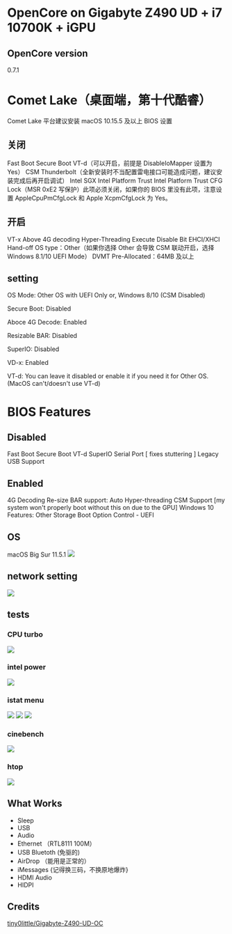 # OpenCore on Gigabyte Z490 UD + i7 10700K + iGPU


## OpenCore version

0.7.1

# Comet Lake（桌面端，第十代酷睿）

Comet Lake 平台建议安装 macOS 10.15.5 及以上
BIOS 设置


## 关闭

Fast Boot
Secure Boot
VT-d（可以开启，前提是 DisableIoMapper 设置为 Yes）
CSM
Thunderbolt（全新安装时不当配置雷电接口可能造成问题，建议安装完成后再开启调试）
Intel SGX Intel Platform Trust
Intel Platform Trust
CFG Lock（MSR 0xE2 写保护）此项必须关闭，如果你的 BIOS 里没有此项，注意设置 AppleCpuPmCfgLock 和 Apple XcpmCfgLock 为 Yes。


## 开启


VT-x
Above 4G decoding
Hyper-Threading
Execute Disable Bit
EHCI/XHCI Hand-off
OS type：Other（如果你选择 Other 会导致 CSM 联动开启，选择 Windows 8.1/10 UEFI Mode）
DVMT Pre-Allocated：64MB 及以上

## setting 
OS Mode: Other OS with UEFI Only or, Windows 8/10 (CSM Disabled)

Secure Boot: Disabled

Aboce 4G Decode: Enabled

Resizable BAR: Disabled

SuperIO: Disabled

VD-x: Enabled

VT-d: You can leave it disabled or enable it if you need it for Other OS. (MacOS can't/doesn't use VT-d)


# BIOS Features
## Disabled

Fast Boot
Secure Boot
VT-d
SuperIO
Serial Port [ fixes stuttering ]
Legacy USB Support

## Enabled

4G Decoding
Re-size BAR support: Auto
Hyper-threading
CSM Support [my system won't properly boot without this on due to the GPU]
Windows 10 Features: Other
Storage Boot Option Control - UEFI

## OS

macOS Big Sur 11.5.1
<img src=https://github.com/hunn1/z490ud-10700k/blob/main/images/001.png>


## network setting
<img src=https://github.com/hunn1/z490ud-10700k/blob/main/images/002.png>

## tests

### CPU turbo 

<img src=https://github.com/hunn1/z490ud-10700k/blob/main/images/CPUS.jpg>

### intel power

<img src=https://github.com/hunn1/z490ud-10700k/blob/main/images/intel_power.jpg>


### istat menu

<img src=https://github.com/hunn1/z490ud-10700k/blob/main/images/CPU.png>
<img src=https://github.com/hunn1/z490ud-10700k/blob/main/images/RAM.png>
<img src=https://github.com/hunn1/z490ud-10700k/blob/main/images/SENSORS.png>


### cinebench
<img src=https://github.com/hunn1/z490ud-10700k/blob/main/images/cinebench.jpg>

### htop
<img src=https://github.com/hunn1/z490ud-10700k/blob/main/images/htop.png>


## What Works

- Sleep
- USB
- Audio
- Ethernet （RTL8111 100M）
- USB Bluetoth (免驱的)
- AirDrop （能用是正常的）
- iMessages {记得换三码，不换原地爆炸}
- HDMI Audio
- HIDPI 



## Credits

<a href=https://github.com/tiny0little/Gigabyte-Z490-UD-OC>tiny0little/Gigabyte-Z490-UD-OC</a><br>


